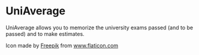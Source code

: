# UniAverage
UniAverage allows you to memorize the university exams passed (and to be passed) and to make estimates.

<div>Icon made by <a href="https://www.freepik.com" title="Freepik">Freepik</a> from <a href="https://www.flaticon.com/" title="Flaticon">www.flaticon.com</a></div>
